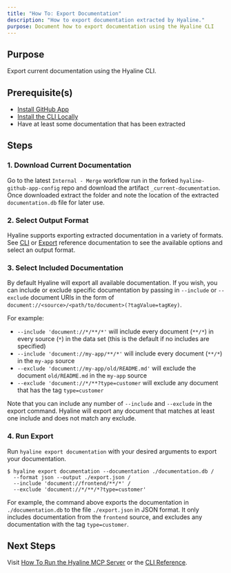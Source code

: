 ```yaml
---
title: "How To: Export Documentation"
description: "How to export documentation extracted by Hyaline."
purpose: Document how to export documentation using the Hyaline CLI
---
```

## Purpose
Export current documentation using the Hyaline CLI.

## Prerequisite(s)
- [Install GitHub App](./install-github-app.md)
- [Install the CLI Locally](./install-cli-locally.md)
- Have at least some documentation that has been extracted

## Steps

### 1. Download Current Documentation
Go to the latest `Internal - Merge` workflow run in the forked `hyaline-github-app-config` repo and download the artifact `_current-documentation`. Once downloaded extract the folder and note the location of the extracted `documentation.db` file for later use.

### 2. Select Output Format
Hyaline supports exporting extracted documentation in a variety of formats. See [CLI](../reference/cli.md) or [Export](../reference/export.md) reference documentation to see the available options and select an output format.

### 3. Select Included Documentation
By default Hyaline will export all available documentation. If you wish, you can include or exclude specific documentation by passing in `--include` or `--exclude` document URIs in the form of `document://<source>/<path/to/document>(?tagValue=tagKey)`.

For example:
- `--include 'document://*/**/*'` will include every document (`**/*`) in every source (`*`) in the data set (this is the default if no includes are specified)
- `--include 'document://my-app/**/*'` will include every document (`**/*`) in the `my-app` source
- `--exclude 'document://my-app/old/README.md'` will exclude the document `old/README.md` in the `my-app` source
- `--exclude 'document://*/**?type=customer` will exclude any document that has the tag `type=customer`

Note that you can include any number of `--include` and `--exclude` in the export command. Hyaline will export any document that matches at least one include and does not match any exclude.

### 4. Run Export
Run `hyaline export documentation` with your desired arguments to export your documentation.

```
$ hyaline export documentation --documentation ./documentation.db /
  --format json --output ./export.json /
  --include 'document://frontend/**/*' /
  --exclude 'document://*/**/*?type=customer'
```
For example, the command above exports the documentation in `./documentation.db` to the file `./export.json` in JSON format. It only includes documentation from the `frontend` source, and excludes any documentation with the tag `type=customer`.

## Next Steps
Visit [How To Run the Hyaline MCP Server](./run-mcp-server.md) or the [CLI Reference](../reference/cli.md).